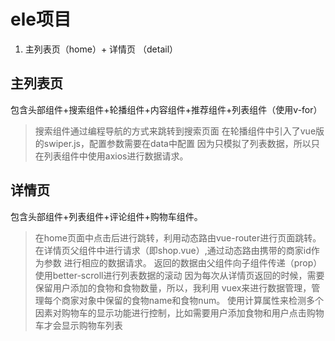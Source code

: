 # ele项目
1. 主列表页（home）+ 详情页 （detail）

## 主列表页
包含头部组件+搜索组件+轮播组件+内容组件+推荐组件+列表组件（使用v-for）

> 搜索组件通过编程导航的方式来跳转到搜索页面
> 在轮播组件中引入了vue版的swiper.js，配置参数需要在data中配置
> 因为只模拟了列表数据，所以只在列表组件中使用axios进行数据请求。


## 详情页
包含头部组件+列表组件+评论组件+购物车组件。
> 在home页面中点击后进行跳转，利用动态路由vue-router进行页面跳转。
> 在详情页父组件中进行请求（即shop.vue）,通过动态路由携带的商家id作为参数
进行相应的数据请求。
> 返回的数据由父组件向子组件传递（prop）
> 使用better-scroll进行列表数据的滚动
> 因为每次从详情页返回的时候，需要保留用户添加的食物和食物数量，所以，我利用
vuex来进行数据管理，管理每个商家对象中保留的食物name和食物num。
> 使用计算属性来检测多个因素对购物车的显示功能进行控制，比如需要用户添加食物和用户点击购物车才会显示购物车列表
